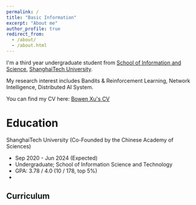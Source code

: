 ```yaml
---
permalink: /
title: "Basic Information"
excerpt: "About me"
author_profile: true
redirect_from: 
  - /about/
  - /about.html
---
```

I'm a third year undergraduate student from [School of Information and Science](https://www.shanghaitech.edu.cn/), [ShanghaiTech University](https://www.shanghaitech.edu.cn/).

My research interest includes Bandits & Reinforcement Learning, Network Intelligence, Distributed AI System.

You can find my CV here: [Bowen Xu&#39;s CV](../assets/Bowen_Xu__ShanghaiTech__CS.pdf)

# Education

ShanghaiTech University (Co-Founded by the Chinese Academy of Sciences)

* Sep 2020 - Jun 2024 (Expected)
* Undergraduate; School of Information Science and Technology
* GPA: 3.78 / 4.0 (10 / 178, top 5%)
* 

## Curriculum
